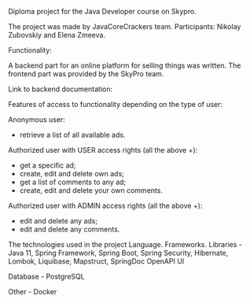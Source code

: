 Diploma project for the Java Developer course on Skypro.

The project was made by JavaCoreCrackers team. Participants: Nikolay Zubovskiy and Elena Zmeeva.

Functionality:

A backend part for an online platform for selling things was written. The frontend part was provided by the SkyPro team.

Link to backend documentation: 

Features of access to functionality depending on the type of user:

Anonymous user:

- retrieve a list of all available ads.

Authorized user with USER access rights (all the above +):

- get a specific ad;
- create, edit and delete own ads;
- get a list of comments to any ad;
- create, edit and delete your own comments.

Authorized user with ADMIN access rights (all the above +):

- edit and delete any ads;
- edit and delete any comments.

The technologies used in the project
Language. Frameworks. Libraries - Java 11, Spring Framework, Spring Boot, Spring Security, Hibernate, Lombok, Liquibase, Mapstruct, SpringDoc OpenAPI UI

Database - PostgreSQL

Other - Docker

